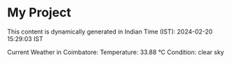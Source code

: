 # My Project

This content is dynamically generated in Indian Time (IST): 2024-02-20 15:29:03 IST


Current Weather in Coimbatore:
Temperature: 33.88 °C
Condition: clear sky
